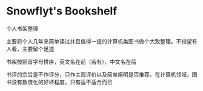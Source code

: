 # Snowflyt's Bookshelf
个人书架整理

主要将个人几年来简单读过并且值得一提的计算机类图书做个大致整理。不指望有人看，主要留个足迹

书架按照首字母排序，英文名在前（若有），中文名在后

书评的宗旨是不作评分，只作主观评价以及简单阐明是否推荐。在计算机领域，图书没有数值化的好坏程度，只有适不适合而已
